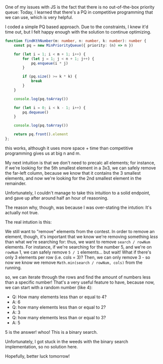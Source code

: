 One of my issues with JS is the fact that there is no out-of-the-box priority queue: Today, I learned that there's a PQ in competitive programming that we can use, which is very helpful.

I coded a simple PQ based approach. Due to the constraints, I knew it'd time out, but I felt happy enough with the solution to continue optimizing.

```typescript
function findKthNumber(m: number, n: number, k: number): number {
    const pq = new MinPriorityQueue({ priority: (n) => n })

    for (let i = 1; i < m + 1; i++) {
        for (let j = 1; j < n + 1; j++) {
            pq.enqueue(i * j)
        }

        if (pq.size() >= k * k) {
            break
        }
    }

    console.log(pq.toArray())

    for (let i = 0; i < k - 1; i++) {
        pq.dequeue()
    }

    console.log(pq.toArray())

    return pq.front().element
};
```

this works, although it uses more space + time than competitive programming gives us at big n and m.

My next intuition is that we don't need to precalc all elements; for instance, if we're looking for the 5th smallest element in a 3x3, we can safely remove the far-left column, because we know that it contains the 3 smallest elements, and now we're looking for the 2nd smallest element in the remainder.

Unfortunately, I couldn't manage to take this intuition to a solid endpoint, and gave up after around half an hour of reasoning.

The reason why, though, was because I was over-stating the intution: It's actually not true.

The real intution is this:

We still want to "remove" elements from the contest. In order to remove an element, though, it's important that we know we're removing something *less* than what we're searching for: thus, we want to remove `search / rowNum` elements. For instance, if we're searching for the number 5, and we're on `rowNum` 1, we can safely remove `5 / 1` elements... but wait! What if there's only 3 elements per row (i.e. cols = 3)? Then, we can only remove 3 - so now we know we remove `Math.min(search / rowNum, cols)` from the running.

so, we can iterate through the rows and find the amount of numbers less than a specific number! That's a very useful feature to have, because now, we can start with a random number (like 4):

- Q: How many elements less than or equal to 4?
- A: 6
- Q: how many elements less than or equal to 2?
- A: 3
- Q: how many elements less than or equal to 3?
- A: 5

5 is the answer! whoo! This is a binary search.

Unfortunately, I got stuck in the weeds with the binary search implementation, so no solution here.

Hopefully, better luck tomorrow!
